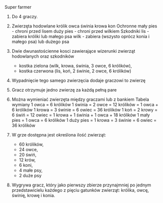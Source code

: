 Super farmer

1. Do 4 graczy.
2. Zwierzęta
	hodowlane
		królik
		owca
		świnia
		krowa
		kon
	Ochronne
		mały pies - chroni przed lisem
		duży pies - chroni przed wilkiem
	Szkodniki
		lis - zabiera króliki lub małego psa
		wilk - zabiera (wszysto oprócz konia i małego psa) lub dużego psa
3. Dwie dwunastościenne kosci zawierające wizerunki zwierząt hodowlanych oraz szkodników
	- kostka zielona (wilk, krowa, świnia, 3 owce, 6 królików),
	- kostka czerwona (lis, koń, 2 świnie, 2 owce, 6 królików)
4. Wypadnięcie tego samego zwierzęcia dodaje graczowi to zwierzę
5. Gracz otrzymuje jedno zwierzę za każdą pełną pare
6. Można wymieniać zwierzęta między graczami lub z bankiem
	Tabela wymiany
	1 owca = 6 królików
	1 świnia = 2 owce = 12 królików = 1 owca + 6 królików
	1 krowa = 3 świnie = 6 owiec = 36 królików
	1 koń = 2 krowy = 6 świń = 12 owiec = 1 krowa + 1 świnia + 1 owca + 18 królików
	1 mały pies = 1 owca = 6 królików
	1 duży pies = 1 krowa = 3 świnie = 6 owiec = 36 królików 
	
7. W grze dostępna jest określona ilość zwierząt:
	- 60 królików,
	- 24 owce,
	- 20 świń,
	- 12 krów,
	- 6 koni,
	- 4 małe psy,
	- 2 duże psy
8. Wygrywa gracz, który jako pierwszy zbierze przynajmniej po jednym przedstawicielu każdego z pięciu gatunków zwierząt: królika, owcę, świnię, krowę i konia.

